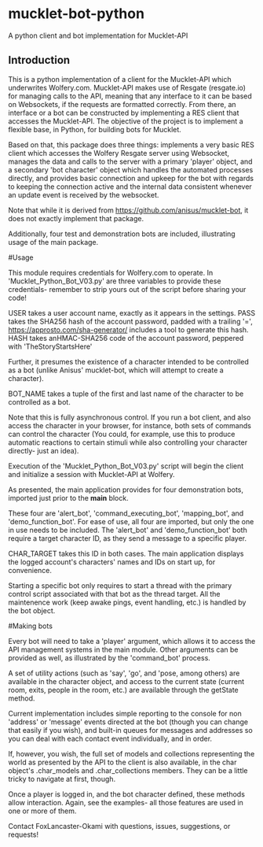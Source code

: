 # mucklet-bot-python
A python client and bot implementation for Mucklet-API

## Introduction

This is a python implementation of a client for the Mucklet-API which underwrites Wolfery.com. Mucklet-API makes use of Resgate (resgate.io) for managing calls to the API, meaning that any interface to it can be based on Websockets, if the requests are formatted correctly. From there, an interface or a bot can be constructed by implementing a RES client that accesses the Mucklet-API. The objective of the project is to implement a flexible base, in Python, for building bots for Mucklet. 

Based on that, this package does three things: implements a very basic RES client which accesses the Wolfery Resgate server using Websocket, manages the data and calls to the server with a primary 'player' object, and a secondary 'bot character' object which handles the automated processes directly, and provides basic connection and upkeep for the bot with regards to keeping the connection active and the internal data consistent whenever an update event is received by the websocket.

Note that while it is derived from https://github.com/anisus/mucklet-bot, it does not exactly implement that package.

Additionally, four test and demonstration bots are included, illustrating usage of the main package.

#Usage

This module requires credentials for Wolfery.com to operate. In 'Mucklet_Python_Bot_V03.py' are three variables to provide these credentials- remember to strip yours out of the script before sharing your code!

USER takes a user account name, exactly as it appears in the settings.
PASS takes the SHA256 hash of the account password, padded with a trailing '=', https://approsto.com/sha-generator/ includes a tool to generate this hash.
HASH takes anHMAC-SHA256 code of the account password, peppered with 'TheStoryStartsHere'

Further, it presumes the existence of a character intended to be controlled as a bot (unlike Anisus' mucklet-bot, which will attempt to create a character).

BOT_NAME takes a tuple of the first and last name of the character to be controlled as a bot. 

Note that this is fully asynchronous control. If you run a bot client, and also access the character in your browser, for instance, both sets of commands can control the character (You could, for example, use this to produce automatic reactions to certain stimuli while also controlling your character directly- just an idea).

Execution of the 'Mucklet_Python_Bot_V03.py' script will begin the client and initialize a session with Mucklet-API at Wolfery.

As presented, the main application provides for four demonstration bots, imported just prior to the __main__ block.

These four are 'alert_bot', 'command_executing_bot', 'mapping_bot', and 
'demo_function_bot'. For ease of use, all four are imported, but only the one in use needs to be included. The 'alert_bot' and 'demo_function_bot' both require a target character ID, as they send a message to a specific player.

CHAR_TARGET takes this ID in both cases. The main application displays the logged account's characters' names and IDs on start up, for convenience.

Starting a specific bot only requires to start a thread with the primary control script associated with that bot as the thread target. All the maintenence work (keep awake pings, event handling, etc.) is handled by the bot object.

#Making bots

Every bot will need to take a 'player' argument, which allows it to access the API management systems in the main module. Other arguments can be provided as well, as illustrated by the 'command_bot' process.

A set of utility actions (such as 'say', 'go', and 'pose, among others) are available in the character object, and access to the current state (current room, exits, people in the room, etc.) are available through the getState method. 

Current implementation includes simple reporting to the console for non 'address' or 'message' events directed at the bot (though you can change that easily if you wish), and built-in queues for messages and addresses so you can deal with each contact event individually, and in order.

If, however, you wish, the full set of models and collections representing the world as presented by the API to the client is also available, in the char object's .char_models and .char_collections members. They can be a little tricky to navigate at first, though. 

Once a player is logged in, and the bot character defined, these methods allow interaction. Again, see the examples- all those features are used in one or more of them.

Contact FoxLancaster-Okami with questions, issues, suggestions, or requests!



